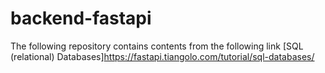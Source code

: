 # backend-fastapi
The following repository contains contents from the following link
[SQL (relational) Databases]https://fastapi.tiangolo.com/tutorial/sql-databases/
